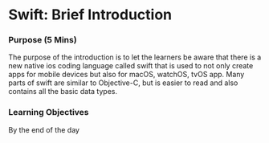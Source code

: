 # Swift: Brief Introduction

### Purpose (5 Mins)
The purpose of the introduction is to let the learners be aware that there is a new native ios coding language called swift that is used to not only create apps for mobile devices but also for macOS, watchOS, tvOS app. Many parts of swift are similar to Objective-C, but is easier to read and also contains all the basic data types.

### Learning Objectives
By the end of the day
